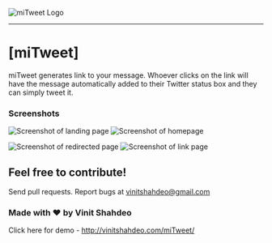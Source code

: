 
![miTweet Logo](https://github.com/vinitshahdeo/miTweet/blob/master/miTweet-logo.png)

<hr>

# [miTweet]

miTweet generates link to your message. Whoever clicks on the link will have the message automatically added to their Twitter status box and they can simply tweet it.

### Screenshots

![Screenshot of landing page](https://github.com/vinitshahdeo/miTweet/blob/master/img/Capture1.PNG) 
![Screenshot of homepage](https://github.com/vinitshahdeo/miTweet/blob/master/img/Capture2.PNG)

![Screenshot of redirected page](https://github.com/vinitshahdeo/miTweet/blob/master/img/Capture3.PNG)
![Screenshot of link page](https://github.com/vinitshahdeo/miTweet/blob/master/img/Capture4.PNG)

## Feel free to contribute!
Send pull requests.
Report bugs at vinitshahdeo@gmail.com

### Made with ❤ by Vinit Shahdeo

Click here for demo - http://vinitshahdeo.com/miTweet/
